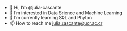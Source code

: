 - 👋 Hi, I’m @julia-cascante
- 👀 I’m interested in Data Science and Machine Learning
- 🌱 I’m currently learning SQL and Phyton
- 📫 How to reach me julia.cascante@ucr.ac.cr

<!---
julia-cascante/julia-cascante is a ✨ special ✨ repository because its `README.md` (this file) appears on your GitHub profile.
You can click the Preview link to take a look at your changes.
--->

